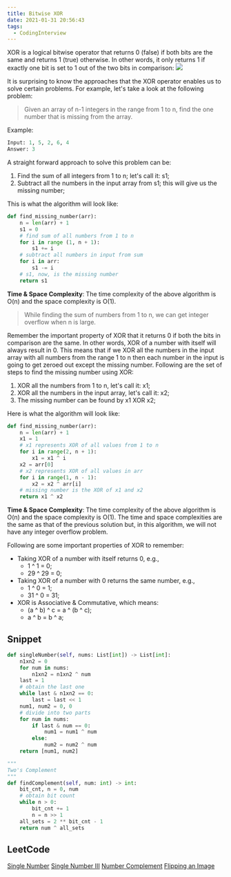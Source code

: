 ```yaml
---
title: Bitwise XOR
date: 2021-01-31 20:56:43
tags:
  - CodingInterview
---
```

XOR is a logical bitwise operator that returns 0 (false) if both bits are the same and returns 1 (true) otherwise. In other words, it only returns 1 if exactly one bit is set to 1 out of the two bits in comparison:
![](https://raw.githubusercontent.com/snlndod/mPOST/master/CodingInterview/educative/04.png)

It is surprising to know the approaches that the XOR operator enables us to solve certain problems. For example, let's take a look at the following problem:
> Given an array of n-1 integers in the range from 1 to n, find the one number that is missing from the array.

Example:
```python
Input: 1, 5, 2, 6, 4
Answer: 3
```

A straight forward approach to solve this problem can be:
1. Find the sum of all integers from 1 to n; let's call it: s1;
2. Subtract all the numbers in the input array from s1; this will give us the missing number;

<!--more-->
This is what the algorithm will look like:
```python
def find_missing_number(arr):
    n = len(arr) + 1
    s1 = 0
    # find sum of all numbers from 1 to n
    for i in range (1, n + 1):
        s1 += i
    # subtract all numbers in input from sum
    for i in arr:
        s1 -= i
    # s1, now, is the missing number
    return s1
```

**Time & Space Complexity**: The time complexity of the above algorithm is O(n) and the space complexity is O(1).

> While finding the sum of numbers from 1 to n, we can get integer overflow when n is large.

Remember the important property of XOR that it returns 0 if both the bits in comparison are the same. In other words, XOR of a number with itself will always result in 0. This means that if we XOR all the numbers in the input array with all numbers from the range 1 to n then each number in the input is going to get zeroed out except the missing number. Following are the set of steps to find the missing number using XOR:
1. XOR all the numbers from 1 to n, let's call it: x1;
2. XOR all the numbers in the input array, let's call it: x2;
3. The missing number can be found by x1 XOR x2;

Here is what the algorithm will look like:
```python
def find_missing_number(arr):
    n = len(arr) + 1
    x1 = 1
    # x1 represents XOR of all values from 1 to n
    for i in range(2, n + 1):
        x1 = x1 ^ i
    x2 = arr[0]
    # x2 represents XOR of all values in arr
    for i in range(1, n - 1):
        x2 = x2 ^ arr[i]
    # missing number is the XOR of x1 and x2
    return x1 ^ x2
```

**Time & Space Complexity**: The time complexity of the above algorithm is O(n) and the space complexity is O(1). The time and space complexities are the same as that of the previous solution but, in this algorithm, we will not have any integer overflow problem.

Following are some important properties of XOR to remember:
- Taking XOR of a number with itself returns 0, e.g.,
    - 1 ^ 1 = 0;
    - 29 ^ 29 = 0;
- Taking XOR of a number with 0 returns the same number, e.g.,
    - 1 ^ 0 = 1;
    - 31 ^ 0 = 31;
- XOR is Associative & Commutative, which means:
    - (a ^ b) ^ c = a ^ (b ^ c);
    - a ^ b = b ^ a;

## Snippet
```python
def singleNumber(self, nums: List[int]) -> List[int]:
    n1xn2 = 0
    for num in nums:
        n1xn2 = n1xn2 ^ num
    last = 1
    # obtain the last one
    while last & n1xn2 == 0:
        last = last << 1
    num1, num2 = 0, 0
    # divide into two parts
    for num in nums:
        if last & num == 0:
            num1 = num1 ^ num
        else:
            num2 = num2 ^ num
    return [num1, num2]

"""
Two's Complement
"""
def findComplement(self, num: int) -> int:
    bit_cnt, n = 0, num
    # obtain bit count
    while n > 0:
        bit_cnt += 1
        n = n >> 1
    all_sets = 2 ** bit_cnt - 1
    return num ^ all_sets
```

## LeetCode
[Single Number](https://leetcode.com/problems/single-number/)
[Single Number III](https://leetcode.com/problems/single-number-iii/)
[Number Complement](https://leetcode.com/problems/number-complement/)
[Flipping an Image](https://leetcode.com/problems/flipping-an-image/)
